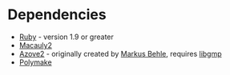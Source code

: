 Dependencies
===============================================================================

* [Ruby](http://www.ruby-lang.org/en/) - version 1.9 or greater
* [Macauly2](http://www.math.uiuc.edu/Macaulay2/)
* [Azove2](https://github.com/jeffremer/azove) - originally created by [Markus Behle](http://www.mpi-inf.mpg.de/~behle/azove.html), requires [libgmp](http://gmplib.org/)
* [Polymake](http://polymake.org/doku.php/start)